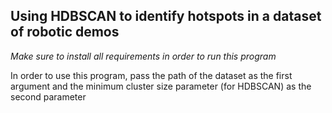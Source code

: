 ## Using HDBSCAN to identify hotspots in a dataset of robotic demos

*Make sure to install all requirements in order to run this program*

In order to use this program, pass the path of the dataset as the first argument and the minimum cluster size parameter (for HDBSCAN) as the second parameter

